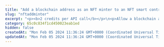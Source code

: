```yaml
---
title: "Add a blockchain address as an NFT minter to an NFT smart contract"
slug: "nftaddminter"
excerpt: "<p><b>2 credits per API call</b></p>\n<p>Allow a blockchain address (the <code>minter</code> parameter in the request body) to mint NFTs on your NFT smart contract (the <code>contractAddress</code> parameter in the request body).</p>\n<p><b>NOTE:</b> Use this API <b>only</b> when you are using NFT Express with your own smart contract. For more information, see \"Use your own smart contract to mint NFTs\" in <a href=\"#operation/NftMintErc721\">Mint an NFT</a>.<br/>\nDo not use this API in any other case.</p>\n<p>This API is supported for the following blockchains:</p>\n<ul>\n<li>BNB Smart Chain</li>\n<li>Celo</li>\n<li>Ethereum</li>\n<li>Harmony</li>\n<li>Klaytn</li>\n<li>KuCoin Community Chain</li>\n<li>Polygon</li>\n<li>Horizen Eon</li>\n</ul>\n<p><b>Signing a transaction</b><br/>\nWhen allowing a blockchain address to mint NFTs, you are charged a fee for the transaction, and you must sign the transaction with the private key of the blockchain address from which the fee will be deducted.</p>\n<p>Providing the private key in the API is not a secure way of signing transactions, because the private key can be stolen or exposed. Your private keys should never leave your security perimeter. You should use the private keys only for testing a solution you are building on the <b>testnet</b> of a blockchain.</p>\n<p>For signing transactions on the <b>mainnet</b>, we strongly recommend that you use the Tatum <a href=\"https://github.com/tatumio/tatum-kms\" target=\"_blank\">Key Management System (KMS)</a> and provide the signature ID instead of the private key in the API. Alternatively, you can use the <a href=\"https://github.com/tatumio/tatum-js/tree/v2\" target=\"_blank\">Tatum JavaScript client</a>.</p>"
category: 65c0c834f1cd450023eab1ed
hidden: false
createdAt: "Mon Feb 05 2024 11:36:24 GMT+0000 (Coordinated Universal Time)"
updatedAt: "Mon Feb 05 2024 11:36:24 GMT+0000 (Coordinated Universal Time)"
---
```

